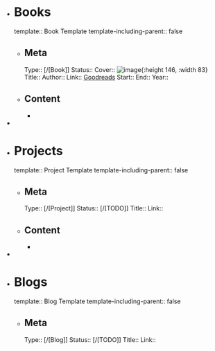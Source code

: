 - # Books
  template:: Book Template
  template-including-parent:: false
	- ## Meta
	  Type:: [/[Book]]
	  Status:: 
	  Cover:: ![image]( ){:height 146, :width 83}
	  Title:: 
	  Author:: 
	  Link:: [Goodreads]( )
	  Start:: 
	  End:: 
	  Year::
	- ## Content
		-
-
- # Projects
  template:: Project Template
  template-including-parent:: false
	- ## Meta
	  Type:: [/[Project]]
	  Status:: [/[TODO]]
	  Title:: 
	  Link::
	- ## Content
		-
-
- # Blogs
  template:: Blog Template
  template-including-parent:: false
	- ## Meta
	  Type:: [/[Blog]]
	  Status:: [/[TODO]]
	  Title:: 
	  Link::